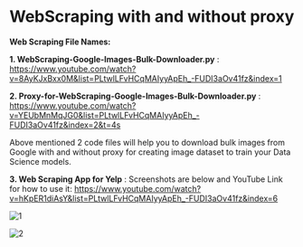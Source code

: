# WebScraping with and without proxy

**Web Scraping File Names:**

**1. WebScraping-Google-Images-Bulk-Downloader.py** : https://www.youtube.com/watch?v=8AyKJxBxx0M&list=PLtwlLFvHCqMAIyyApEh_-FUDI3aOv41fz&index=1

**2. Proxy-for-WebScraping-Google-Images-Bulk-Downloader.py** : https://www.youtube.com/watch?v=YEUbMnMqJG0&list=PLtwlLFvHCqMAIyyApEh_-FUDI3aOv41fz&index=2&t=4s

Above mentioned 2 code files will help you to download bulk images from Google with and without proxy for creating image dataset to train your Data Science models.

**3. Web Scraping App for Yelp** : Screenshots are below and YouTube Link for how to use it: https://www.youtube.com/watch?v=hKpER1diAsY&list=PLtwlLFvHCqMAIyyApEh_-FUDI3aOv41fz&index=6

![1](https://user-images.githubusercontent.com/59662170/100862767-98acfd00-34b9-11eb-99c1-592b71fe11cb.jpg)

![2](https://user-images.githubusercontent.com/59662170/100862806-a2cefb80-34b9-11eb-842b-ee711fa3795a.jpg)
